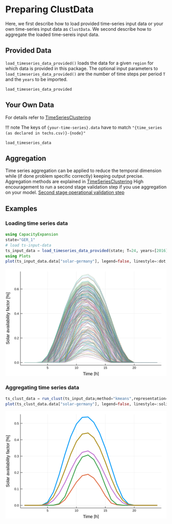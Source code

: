 Preparing ClustData
=========
Here, we first describe how to load provided time-series input data or your own time-series input data as `ClustData`. We second describe how to aggregate the loaded time-sereis input data.

## Provided Data
`load_timeseries_data_provided()` loads the data for a given `region` for which data is provided in this package.
The optional input parameters to `load_timeseries_data_provided()` are the number of time steps per period `T` and the `years` to be imported.

```@docs
load_timeseries_data_provided
```
## Your Own Data
For details refer to [TimeSeriesClustering](https://github.com/holgerteichgraeber/TimeSeriesClustering.jl)

!!! note
    The keys of `{your-time-series}.data` have to match `"{time_series (as declared in techs.csv)}-{node}"`

```@docs
load_timeseries_data
```
## Aggregation
Time series aggregation can be applied to reduce the temporal dimension while (if done problem specific correctly) keeping output precise.
Aggregation methods are explained in [TimeSeriesClustering](https://github.com/holgerteichgraeber/TimeSeriesClustering.jl)
High encouragement to run a second stage validation step if you use aggregation on your model. [Second stage operational validation step](@ref)

## Examples
### Loading time series data
```julia
using CapacityExpansion
state="GER_1"
# load ts-input-data
ts_input_data = load_timeseries_data_provided(state; T=24, years=[2016])
using Plots
plot(ts_input_data.data["solar-germany"], legend=false, linestyle=:dot, xlabel="Time [h]", ylabel="Solar availability factor [%]")
```
![Plot](assets/preparing_clust_data_load.svg)
### Aggregating time series data
```julia
ts_clust_data = run_clust(ts_input_data;method="kmeans",representation="centroid",n_init=50,n_clust=5).best_results
plot(ts_clust_data.data["solar-germany"], legend=false, linestyle=:solid, width=3, xlabel="Time [h]", ylabel="Solar availability factor [%]")
```
![Plot](assets/preparing_clust_data_agg.svg)
